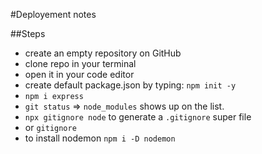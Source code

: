 #Deployement notes

##Steps

- create an empty repository on GitHub
- clone repo in your terminal
- open it in your code editor
- create default package.json by typing: `npm init -y`
- `npm i express`
- `git status` => `node_modules` shows up on the list.
- `npx gitignore node` to generate a `.gitignore` super file
- or `gitignore`
- to install nodemon `npm i -D nodemon`
